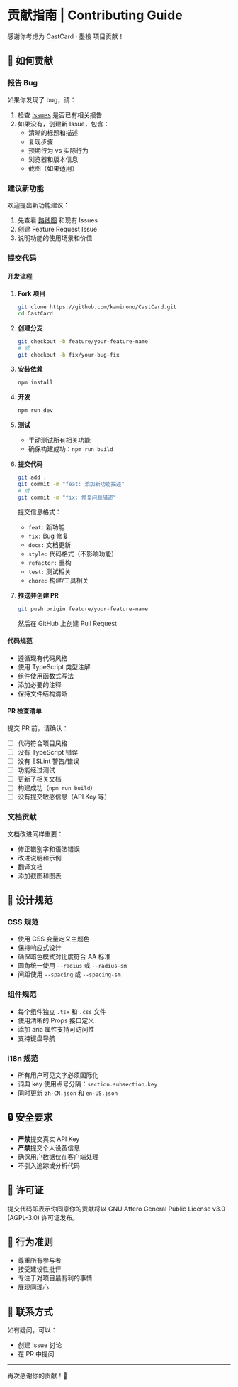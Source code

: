 # 贡献指南 | Contributing Guide

感谢你考虑为 CastCard · 墨投 项目贡献！

## 🌟 如何贡献

### 报告 Bug

如果你发现了 bug，请：

1. 检查 [Issues](https://github.com/yourusername/castcard/issues) 是否已有相关报告
2. 如果没有，创建新 Issue，包含：
   - 清晰的标题和描述
   - 复现步骤
   - 预期行为 vs 实际行为
   - 浏览器和版本信息
   - 截图（如果适用）

### 建议新功能

欢迎提出新功能建议：

1. 先查看 [路线图](README.md#路线图) 和现有 Issues
2. 创建 Feature Request Issue
3. 说明功能的使用场景和价值

### 提交代码

#### 开发流程

1. **Fork 项目**
   ```bash
   git clone https://github.com/kaminono/CastCard.git
   cd CastCard
   ```

2. **创建分支**
   ```bash
   git checkout -b feature/your-feature-name
   # 或
   git checkout -b fix/your-bug-fix
   ```

3. **安装依赖**
   ```bash
   npm install
   ```

4. **开发**
   ```bash
   npm run dev
   ```

5. **测试**
   - 手动测试所有相关功能
   - 确保构建成功：`npm run build`

6. **提交代码**
   ```bash
   git add .
   git commit -m "feat: 添加新功能描述"
   # 或
   git commit -m "fix: 修复问题描述"
   ```

   提交信息格式：
   - `feat:` 新功能
   - `fix:` Bug 修复
   - `docs:` 文档更新
   - `style:` 代码格式（不影响功能）
   - `refactor:` 重构
   - `test:` 测试相关
   - `chore:` 构建/工具相关

7. **推送并创建 PR**
   ```bash
   git push origin feature/your-feature-name
   ```
   
   然后在 GitHub 上创建 Pull Request

#### 代码规范

- 遵循现有代码风格
- 使用 TypeScript 类型注解
- 组件使用函数式写法
- 添加必要的注释
- 保持文件结构清晰

#### PR 检查清单

提交 PR 前，请确认：

- [ ] 代码符合项目风格
- [ ] 没有 TypeScript 错误
- [ ] 没有 ESLint 警告/错误
- [ ] 功能经过测试
- [ ] 更新了相关文档
- [ ] 构建成功（`npm run build`）
- [ ] 没有提交敏感信息（API Key 等）

### 文档贡献

文档改进同样重要：

- 修正错别字和语法错误
- 改进说明和示例
- 翻译文档
- 添加截图和图表

## 🎨 设计规范

### CSS 规范

- 使用 CSS 变量定义主题色
- 保持响应式设计
- 确保暗色模式对比度符合 AA 标准
- 圆角统一使用 `--radius` 或 `--radius-sm`
- 间距使用 `--spacing` 或 `--spacing-sm`

### 组件规范

- 每个组件独立 `.tsx` 和 `.css` 文件
- 使用清晰的 Props 接口定义
- 添加 aria 属性支持可访问性
- 支持键盘导航

### i18n 规范

- 所有用户可见文字必须国际化
- 词典 key 使用点号分隔：`section.subsection.key`
- 同时更新 `zh-CN.json` 和 `en-US.json`

## 🔒 安全要求

- **严禁**提交真实 API Key
- **严禁**提交个人设备信息
- 确保用户数据仅在客户端处理
- 不引入追踪或分析代码

## 📝 许可证

提交代码即表示你同意你的贡献将以 GNU Affero General Public License v3.0 (AGPL-3.0) 许可证发布。

## 🤝 行为准则

- 尊重所有参与者
- 接受建设性批评
- 专注于对项目最有利的事情
- 展现同理心

## 💬 联系方式

如有疑问，可以：

- 创建 Issue 讨论
- 在 PR 中提问

---

再次感谢你的贡献！🎉

